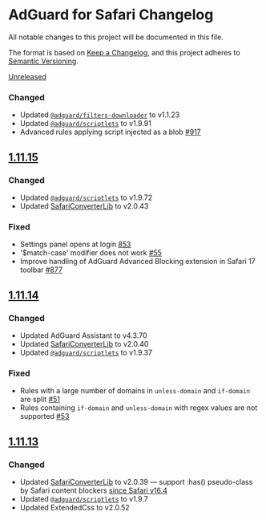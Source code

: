 # AdGuard for Safari Changelog

All notable changes to this project will be documented in this file.

The format is based on [Keep a Changelog](https://keepachangelog.com/en/1.0.0/),
and this project adheres to [Semantic Versioning](https://semver.org/spec/v2.0.0.html).

<!-- version of the app is in ElectronMainApp/package.json -->


[Unreleased]

### Changed

- Updated [`@adguard/filters-downloader`] to v1.1.23
- Updated [`@adguard/scriptlets`] to v1.9.91
- Advanced rules applying script injected as a blob
  [#917](https://github.com/AdguardTeam/AdGuardForSafari/issues/917)


## [1.11.15]

### Changed

- Updated [`@adguard/scriptlets`] to v1.9.72
- Updated [SafariConverterLib] to v2.0.43

### Fixed
- Settings panel opens at login [853](https://github.com/AdguardTeam/AdGuardForSafari/issues/853)
- '$match-case' modifier does not work [#55](https://github.com/AdguardTeam/SafariConverterLib/issues/55)
- Improve handling of AdGuard Advanced Blocking extension in Safari 17 toolbar [#877](https://github.com/AdguardTeam/AdGuardForSafari/issues/877)

## [1.11.14]

### Changed

- Updated AdGuard Assistant to v4.3.70
- Updated [SafariConverterLib] to v2.0.40
- Updated [`@adguard/scriptlets`] to v1.9.37

### Fixed

- Rules with a large number of domains in `unless-domain` and `if-domain` are split
  [#51](https://github.com/AdguardTeam/SafariConverterLib/issues/51)
- Rules containing `if-domain` and `unless-domain` with regex values are not supported
  [#53](https://github.com/AdguardTeam/SafariConverterLib/issues/53)


## [1.11.13]

### Changed

- Updated [SafariConverterLib] to v2.0.39 — support :has() pseudo-class by Safari content blockers [since Safari v16.4](https://www.webkit.org/blog/13966/webkit-features-in-safari-16-4/)
- Updated [`@adguard/scriptlets`] to v1.9.7
- Updated ExtendedCss to v2.0.52


[Unreleased]: https://github.com/AdguardTeam/AdGuardForSafari/compare/v1.11.15.309-release...HEAD
[1.11.15]: https://github.com/AdguardTeam/AdGuardForSafari/compare/v1.11.14.301-release...v1.11.15.309-release
[1.11.14]: https://github.com/AdguardTeam/AdGuardForSafari/compare/v1.11.13.297-release...v1.11.14.301-release
[1.11.13]: https://github.com/AdguardTeam/AdGuardForSafari/compare/v1.11.12.289-release...v1.11.13.297-release

[`@adguard/filters-downloader`]: https://github.com/AdguardTeam/FiltersDownloader/blob/master/CHANGELOG.md
[`@adguard/scriptlets`]: https://github.com/AdguardTeam/Scriptlets/blob/master/CHANGELOG.md
[SafariConverterLib]: https://github.com/AdguardTeam/SafariConverterLib/blob/master/CHANGELOG.md
